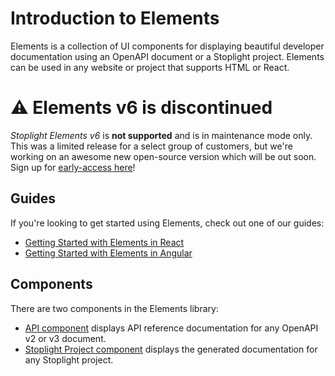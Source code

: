 # Introduction to Elements

Elements is a collection of UI components for displaying beautiful developer documentation using an OpenAPI document or a Stoplight project. Elements can be used in any website or project that supports HTML or React.

# ⚠ Elements v6 is discontinued

*Stoplight Elements v6* is **not supported** and is in maintenance mode only. This was a limited release for a select group of customers, but we're working on an awesome new open-source version which will be out soon. Sign up for [early-access here](https://stoplight.io/open-source/elements/)!

## Guides

If you're looking to get started using Elements, check out one of our guides:

- [Getting Started with Elements in React](./guides/react.md)
- [Getting Started with Elements in Angular](./guides/angular.md)

## Components

There are two components in the Elements library:

- [API component](./components/API.md) displays API reference documentation for any OpenAPI v2 or v3 document.
- [Stoplight Project component](./components/StoplightProject.md) displays the generated documentation for any Stoplight project.
